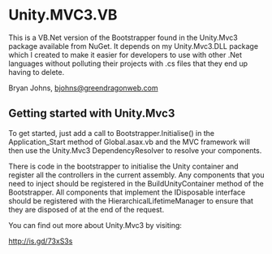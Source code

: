 Unity.MVC3.VB
=============

This is a VB.Net version of the Bootstrapper found in the Unity.Mvc3
package available from  NuGet.   It  depends  on  my  Unity.Mvc3.DLL
package which I created to make it easier for developers to use with
other .Net languages without polluting their projects with .cs files
that they end up having to delete.

Bryan Johns, bjohns@greendragonweb.com

Getting started with Unity.Mvc3
-------------------------------

To get started, just add a call to Bootstrapper.Initialise() in  the
Application_Start method  of Global.asax.vb  and  the MVC  framework
will  then use  the  Unity.Mvc3  DependencyResolver to  resolve your
components.

There is code in the bootstrapper to initialise the Unity  container
and register  all  the  controllers  in  the  current assembly.  Any
components  that  you need  to  inject  should be registered in  the
BuildUnityContainer method of the Bootstrapper.  All components that
implement the IDisposable interface should  be  registered  with the
HierarchicalLifetimeManager to ensure that  they are  disposed of at
the end of the request.

You can find out more about Unity.Mvc3 by visiting:

http://is.gd/73xS3s